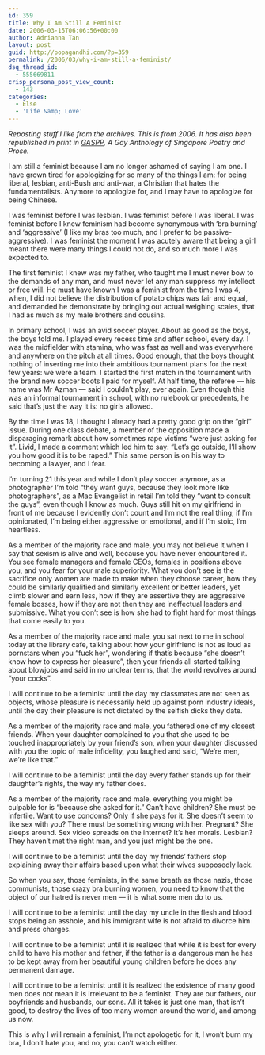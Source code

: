 ```yaml
---
id: 359
title: Why I Am Still A Feminist
date: 2006-03-15T06:06:56+00:00
author: Adrianna Tan
layout: post
guid: http://popagandhi.com/?p=359
permalink: /2006/03/why-i-am-still-a-feminist/
dsq_thread_id:
  - 555669811
crisp_persona_post_view_count:
  - 143
categories:
  - Else
  - 'Life &amp; Love'
---
```

_Reposting stuff I like from the archives. This is from 2006. It has also been republished in print in [GASPP](http://gaspp.wordpress.com/), A Gay Anthology of Singapore Poetry and Prose._

I am still a feminist because I am no longer ashamed of saying I am one. I have grown tired for apologizing for so many of the things I am: for being liberal, lesbian, anti-Bush and anti-war, a Christian that hates the fundamentalists. Anymore to apologize for, and I may have to apologize for being Chinese.

I was feminist before I was lesbian. I was feminist before I was liberal. I was feminist before I knew feminism had become synonymous with ‘bra burning’ and ‘aggressive’ (I like my bras too much, and I prefer to be passive-aggressive). I was feminist the moment I was acutely aware that being a girl meant there were many things I could not do, and so much more I was expected to.

The first feminist I knew was my father, who taught me I must never bow to the demands of any man, and must never let any man suppress my intellect or free will. He must have known I was a feminist from the time I was 4, when, I did not believe the distribution of potato chips was fair and equal, and demanded he demonstrate by bringing out actual weighing scales, that I had as much as my male brothers and cousins.

In primary school, I was an avid soccer player. About as good as the boys, the boys told me. I played every recess time and after school, every day. I was the midfielder with stamina, who was fast as well and was everywhere and anywhere on the pitch at all times. Good enough, that the boys thought nothing of inserting me into their ambitious tournament plans for the next few years: we were a team. I started the first match in the tournament with the brand new soccer boots I paid for myself. At half time, the referee — his name was Mr Azman — said I couldn’t play, ever again. Even though this was an informal tournament in school, with no rulebook or precedents, he said that’s just the way it is: no girls allowed.

By the time I was 18, I thought I already had a pretty good grip on the “girl” issue. During one class debate, a member of the opposition made a disparaging remark about how sometimes rape victims “were just asking for it”. Livid, I made a comment which led him to say: “Let’s go outside, I’ll show you how good it is to be raped.” This same person is on his way to becoming a lawyer, and I fear.

I’m turning 21 this year and while I don’t play soccer anymore, as a photographer I’m told “they want guys, because they look more like photographers”, as a Mac Evangelist in retail I’m told they “want to consult the guys”, even though I know as much. Guys still hit on my girlfriend in front of me because I evidently don’t count and I’m not the real thing; if I’m opinionated, I’m being either aggressive or emotional, and if I’m stoic, I’m heartless.

As a member of the majority race and male, you may not believe it when I say that sexism is alive and well, because you have never encountered it. You see female managers and female CEOs, females in positions above you, and you fear for your male superiority. What you don’t see is the sacrifice only women are made to make when they choose career, how they could be similarly qualified and similarly excellent or better leaders, yet climb slower and earn less, how if they are assertive they are aggressive female bosses, how if they are not then they are ineffectual leaders and submissive. What you don’t see is how she had to fight hard for most things that come easily to you.

As a member of the majority race and male, you sat next to me in school today at the library cafe, talking about how your girlfriend is not as loud as pornstars when you “fuck her”, wondering if that’s because “she doesn’t know how to express her pleasure”, then your friends all started talking about blowjobs and said in no unclear terms, that the world revolves around “your cocks”.

I will continue to be a feminist until the day my classmates are not seen as objects, whose pleasure is necessarily held up against porn industry ideals, until the day their pleasure is not dictated by the selfish dicks they date.

As a member of the majority race and male, you fathered one of my closest friends. When your daughter complained to you that she used to be touched inappropriately by your friend’s son, when your daughter discussed with you the topic of male infidelity, you laughed and said, “We’re men, we’re like that.”

I will continue to be a feminist until the day every father stands up for their daughter’s rights, the way my father does.

As a member of the majority race and male, everything you might be culpable for is “because she asked for it.” Can’t have children? She must be infertile. Want to use condoms? Only if she pays for it. She doesn’t seem to like sex with you? There must be something wrong with her. Pregnant? She sleeps around. Sex video spreads on the internet? It’s her morals. Lesbian? They haven’t met the right man, and you just might be the one.

I will continue to be a feminist until the day my friends’ fathers stop explaining away their affairs based upon what their wives supposedly lack.

So when you say, those feminists, in the same breath as those nazis, those communists, those crazy bra burning women, you need to know that the object of our hatred is never men — it is what some men do to us.

I will continue to be a feminist until the day my uncle in the flesh and blood stops being an asshole, and his immigrant wife is not afraid to divorce him and press charges.

I will continue to be a feminist until it is realized that while it is best for every child to have his mother and father, if the father is a dangerous man he has to be kept away from her beautiful young children before he does any permanent damage.

I will continue to be a feminist until it is realized the existence of many good men does not mean it is irrelevant to be a feminist. They are our fathers, our boyfriends and husbands, our sons. All it takes is just one man, that isn’t good, to destroy the lives of too many women around the world, and among us now.

This is why I will remain a feminist, I’m not apologetic for it, I won’t burn my bra, I don’t hate you, and no, you can’t watch either.